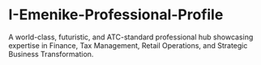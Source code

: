 # I-Emenike-Professional-Profile
A world-class, futuristic, and ATC-standard professional hub showcasing expertise in Finance, Tax Management, Retail Operations, and Strategic Business Transformation.

